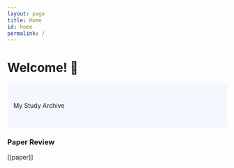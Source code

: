 ```yaml
---
layout: page
title: Home
id: home
permalink: /
---
```


# Welcome! 🌱

<p style="padding: 3em 1em; background: #f5f7ff; border-radius: 4px;">
  My Study Archive
</p>

### Paper Review

[[paper]]

<style>
  .wrapper {
    max-width: 46em;
  }
</style>
